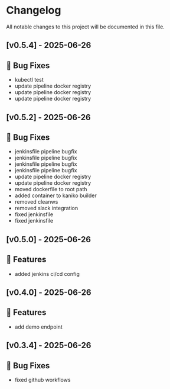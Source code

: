 # Changelog

All notable changes to this project will be documented in this file.
## [v0.5.4] - 2025-06-26

## 🐛 Bug Fixes

- kubectl test
- update pipeline docker registry
- update pipeline docker registry
- update pipeline docker registry

## [v0.5.2] - 2025-06-26

## 🐛 Bug Fixes

- jenkinsfile pipeline bugfix
- jenkinsfile pipeline bugfix
- jenkinsfile pipeline bugfix
- jenkinsfile pipeline bugfix
- update pipeline docker registry
- update pipeline docker registry
- moved dockerfile to root path
- added container to kaniko builder
- removed cleanws
- removed slack integration
- fixed jenkinsfile
- fixed jenkinsfile

## [v0.5.0] - 2025-06-26

## 🚀 Features

- added jenkins ci/cd config

## [v0.4.0] - 2025-06-26

## 🚀 Features

- add demo endpoint

## [v0.3.4] - 2025-06-26

## 🐛 Bug Fixes

- fixed github workflows


